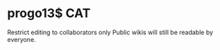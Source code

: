 # progo13$ CAT
Restrict editing to collaborators only 
Public wikis will still be readable by everyone.
